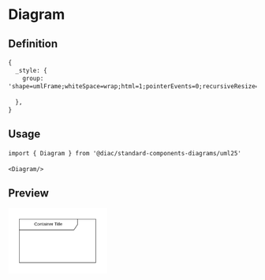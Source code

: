 # Diagram

## Definition

```
{
  _style: {
    group: 'shape=umlFrame;whiteSpace=wrap;html=1;pointerEvents=0;recursiveResize=0;container=1;collapsible=0;width=160;',
    
  },
}
```

## Usage

```
import { Diagram } from '@diac/standard-components-diagrams/uml25'

<Diagram/>
```

## Preview

<img src="./diagram.png" width="200"/>

